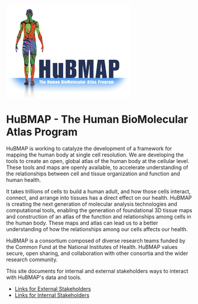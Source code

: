 <img src="https://github.com/hubmapconsortium/documentation/blob/10bb5494488f2354470beaf5fc3d9a8c88367d8d/docs/images/HuBMAP_with_text.jpg" height="250">

# HuBMAP - The Human BioMolecular Atlas Program 

HuBMAP is working to catalyze the development of a framework for mapping the human body at single cell resolution. 
We are developing the tools to create an open, global atlas of the human body at the cellular level. These tools and maps are openly available, to accelerate understanding of the relationships between cell and tissue organization and function and human health.

It takes trillions of cells to build a human adult, and how those cells interact, connect, and arrange into tissues has a direct effect on our health. HuBMAP is creating the next generation of molecular analysis technologies and computational tools, enabling the generation of foundational 3D tissue maps and construction of an atlas of the function and relationships among cells in the human body. These maps and atlas can lead us to a better understanding of how the relationships among our cells affects our health.

HuBMAP is a consortium composed of diverse research teams funded by the Common Fund at the National Institutes of Health. HuBMAP values secure, open sharing, and collaboration with other consortia and the wider research community.

This site documents for internal and external stakeholders ways to interact with HuBMAP's data and tools.
- <a href="https://docs.hubmapconsortium.org/doc-sitemap-external">Links for External Stakeholders</a>
- <a href="https://docs.hubmapconsortium.org/doc-sitemap-internal">Links for Internal Stakeholders</a>

